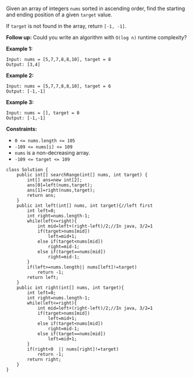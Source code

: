 Given an array of integers `nums` sorted in ascending order, find the starting and ending position of a given `target` value.

If `target` is not found in the array, return `[-1, -1]`.

**Follow up:** Could you write an algorithm with `O(log n)` runtime complexity?

 

**Example 1:**

```
Input: nums = [5,7,7,8,8,10], target = 8
Output: [3,4]
```

**Example 2:**

```
Input: nums = [5,7,7,8,8,10], target = 6
Output: [-1,-1]
```

**Example 3:**

```
Input: nums = [], target = 0
Output: [-1,-1]
```

 

**Constraints:**

- `0 <= nums.length <= 105`
- `-109 <= nums[i] <= 109`
- `nums` is a non-decreasing array.
- `-109 <= target <= 109`

```
class Solution {
    public int[] searchRange(int[] nums, int target) {
        int[] ans=new int[2];
        ans[0]=left(nums,target);
        ans[1]=right(nums,target);
        return ans;
    }
    public int left(int[] nums, int target){//left first
        int left=0;
        int right=nums.length-1; 
        while(left<=right){
            int mid=left+(right-left)/2;//In java, 3/2=1
            if(target>nums[mid])
                left=mid+1;
            else if(target<nums[mid])
                right=mid-1;
            else if(target==nums[mid])
                right=mid-1;
        }
        if(left>=nums.length|| nums[left]!=target)
            return -1;
        return left;
    }
    public int right(int[] nums, int target){
        int left=0;
        int right=nums.length-1; 
        while(left<=right){
            int mid=left+(right-left)/2;//In java, 3/2=1
            if(target>nums[mid])
                left=mid+1;
            else if(target<nums[mid])
                right=mid-1;
            else if(target==nums[mid])
                left=mid+1;
        }
        if(right<0  || nums[right]!=target)
            return -1;
        return right;
    }
}
```

